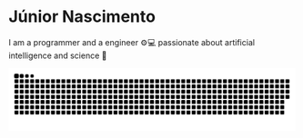 # Júnior Nascimento

I am a programmer and a engineer ⚙💻 passionate about artificial intelligence and science 🔬
 
![Snake animation](https://github.com/krymancer/krymancer/blob/output/github-contribution-grid-snake.svg)

